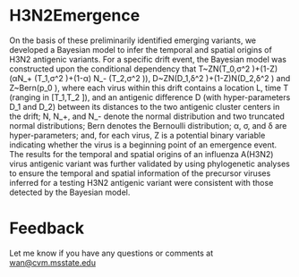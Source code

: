 # H3N2Emergence

On the basis of these preliminarily identified emerging variants, we developed a Bayesian model to infer the temporal and spatial origins of H3N2 antigenic variants. For a specific drift event, the Bayesian model was constructed upon the conditional dependency that T\~ZN(T_0,σ^2 )+(1-Z)(αN_+ (T_1,σ^2 )+(1-α) N_- (T_2,σ^2 )), D\~ZN(D_1,δ^2 )+(1-Z)N(D_2,δ^2 ) and Z\~Bern(p_0 ), where each virus within this drift contains a location L, time T (ranging in [T_1,T_2 ]), and an antigenic difference D (with hyper-parameters D_1 and D_2) between its distances to the two antigenic cluster centers in the drift; N, N_+, and N_- denote the normal distribution and two truncated normal distributions; Bern denotes the Bernoulli distribution; α, σ, and δ are hyper-parameters; and, for each virus, Z is a potential binary variable indicating whether the virus is a beginning point of an emergence event. The results for the temporal and spatial origins of an influenza A(H3N2) virus antigenic variant was further validated by using phylogenetic analyses to ensure the temporal and spatial information of the precursor viruses inferred for a testing H3N2 antigenic variant were consistent with those detected by the Bayesian model.

# Feedback
Let me know if you have any questions or comments at  wan@cvm.msstate.edu
